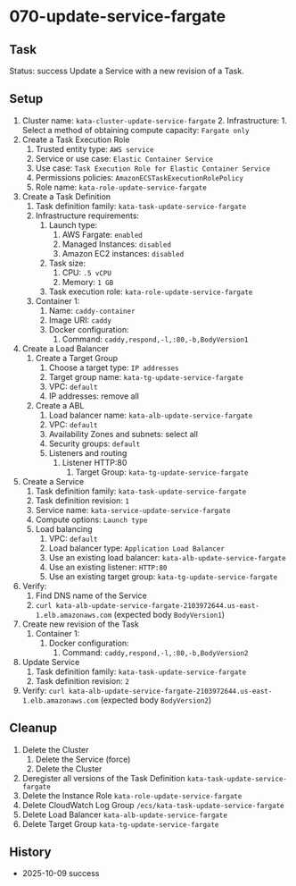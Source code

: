 # 070-update-service-fargate

## Task
Status: success
Update a Service with a new revision of a Task.

## Setup
1. Cluster name: `kata-cluster-update-service-fargate`
	2. Infrastructure:
		1. Select a method of obtaining compute capacity: `Fargate only`
2. Create a Task Execution Role
	1. Trusted entity type: `AWS service`
	2. Service or use case: `Elastic Container Service`
	3. Use case: `Task Execution Role for Elastic Container Service`
	4. Permissions policies: `AmazonECSTaskExecutionRolePolicy`
	5. Role name: `kata-role-update-service-fargate`
3. Create a Task Definition
	1. Task definition family: `kata-task-update-service-fargate`
	2. Infrastructure requirements:
		1. Launch type: 
			1. AWS Fargate: `enabled`
			2. Managed Instances: `disabled`
			3. Amazon EC2 instances: `disabled`
		2. Task size:
			1. CPU: `.5 vCPU`
			2. Memory: `1 GB`
		3. Task execution role: `kata-role-update-service-fargate`
	3. Container 1:
		1. Name: `caddy-container`
		2. Image URI: `caddy`
		3. Docker configuration:
			1. Command: `caddy,respond,-l,:80,-b,BodyVersion1`
4. Create a Load Balancer
	1. Create a Target Group
		1. Choose a target type: `IP addresses`
		2. Target group name: `kata-tg-update-service-fargate`
		3. VPC: `default`
		4. IP addresses: remove all
	2. Create a ABL
		1. Load balancer name: `kata-alb-update-service-fargate`
		2. VPC: `default`
		3. Availability Zones and subnets: select all
		4. Security groups: `default`
		5. Listeners and routing
			1. Listener HTTP:80
				1. Target Group: `kata-tg-update-service-fargate`
5. Create a Service
	1. Task definition family: `kata-task-update-service-fargate`
	2. Task definition revision: `1`
	3. Service name: `kata-service-update-service-fargate`
	4. Compute options: `Launch type`
	5. Load balancing
		1. VPC: `default`
		2. Load balancer type: `Application Load Balancer`
		3. Use an existing load balancer: `kata-alb-update-service-fargate`
		4. Use an existing listener: `HTTP:80`
		5. Use an existing target group: `kata-tg-update-service-fargate`
6. Verify: 
	1. Find DNS name of the Service
	2. `curl kata-alb-update-service-fargate-2103972644.us-east-1.elb.amazonaws.com` (expected body `BodyVersion1`)
7. Create new revision of the Task
	1. Container 1:
		1. Docker configuration:
			1. Command: `caddy,respond,-l,:80,-b,BodyVersion2`
8. Update Service
	1. Task definition family: `kata-task-update-service-fargate`
	2. Task definition revision: `2`
9. Verify: `curl kata-alb-update-service-fargate-2103972644.us-east-1.elb.amazonaws.com` (expected body `BodyVersion2`)

## Cleanup
1. Delete the Cluster
	1. Delete the Service (force)
	2. Delete the Cluster
2. Deregister all versions of the Task Definition `kata-task-update-service-fargate`
3. Delete the Instance Role `kata-role-update-service-fargate`
4. Delete CloudWatch Log Group `/ecs/kata-task-update-service-fargate`
5. Delete Load Balancer `kata-alb-update-service-fargate`
6. Delete Target Group `kata-tg-update-service-fargate`

## History
- 2025-10-09 success
